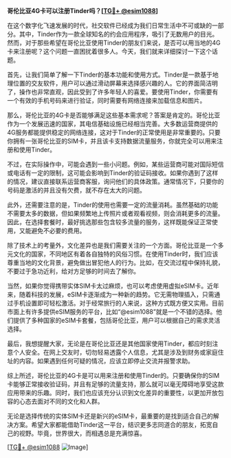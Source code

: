 **哥伦比亚4G卡可以注册Tinder吗？[[TG💪+ @esim1088](https://t.me/s/esim1088)]**

在这个数字化飞速发展的时代，社交软件已经成为我们日常生活中不可或缺的一部分。其中，Tinder作为一款全球知名的约会应用程序，吸引了无数用户的目光。然而，对于那些希望在哥伦比亚使用Tinder的朋友们来说，是否可以用当地的4G卡来注册呢？这个问题一直困扰着很多人。今天，我们就来详细探讨一下这个话题。

首先，让我们简单了解一下Tinder的基本功能和使用方式。Tinder是一款基于地理位置的交友软件，用户可以通过滑动屏幕来选择感兴趣的人。它的界面简洁明了，操作也非常直观，因此受到了许多年轻人的喜爱。要使用Tinder，你需要有一个有效的手机号码来进行验证，同时需要有网络连接来加载信息和图片。

那么，哥伦比亚的4G卡是否能够满足这些基本需求呢？答案是肯定的。哥伦比亚作为一个发展迅速的国家，其电信基础设施已经相当完善。大多数运营商提供的4G服务都能提供稳定的网络连接，这对于Tinder的正常使用是非常重要的。只要你拥有一张哥伦比亚的SIM卡，并且该卡支持数据流量服务，你就完全可以用来注册和使用Tinder。

不过，在实际操作中，可能会遇到一些小问题。例如，某些运营商可能对国际短信或电话有一定的限制，这可能会影响到Tinder的验证码接收。如果你遇到了这样的情况，建议直接联系运营商客服，询问他们的具体政策。通常情况下，只要你的号码是激活的并且没有欠费，就不存在太大的问题。

此外，还需要注意的是，Tinder的使用也需要一定的流量消耗。虽然基础的功能不需要太多的数据，但如果频繁地上传照片或者观看视频，则会消耗更多的流量。因此，在选择套餐时，最好挑选那些包含较多流量的服务，这样既能保证正常使用，又能避免不必要的费用。

除了技术上的考量外，文化差异也是我们需要关注的一个方面。哥伦比亚是一个多元文化的国家，不同地区有着各自独特的风俗习惯。在使用Tinder时，我们应该尊重当地的文化背景，避免做出冒犯他人的行为。比如，在交流过程中保持礼貌，不要过于急功近利，给对方足够的时间去了解你。

当然，如果你觉得携带实体SIM卡太过麻烦，也可以考虑使用虚拟eSIM卡。近年来，随着科技的发展，eSIM卡逐渐成为一种新的趋势。它无需物理插入，只需通过手机设置即可轻松激活。对于经常旅行的人来说，这种方式既方便又实用。目前市面上有许多提供eSIM服务的平台，比如“@esim1088”就是一个不错的选择。他们提供了多种国家的eSIM卡套餐，包括哥伦比亚，用户可以根据自己的需求灵活选择。

最后，我想提醒大家，无论是在哥伦比亚还是其他国家使用Tinder，都应时刻注意个人安全。在网上交友时，切勿轻易透露个人信息，尤其是涉及到财务或家庭住址的内容。如果遇到任何可疑的情况，应该立即停止交流并报警求助。

综上所述，哥伦比亚的4G卡是可以用来注册和使用Tinder的。只要确保你的SIM卡能够正常接收验证码，并且有足够的流量支持，那么就可以毫无障碍地享受这款应用带来的乐趣。同时，我们也应该充分认识到文化差异的重要性，以更加开放包容的心态去面对不同的文化和人群。

无论是选择传统的实体SIM卡还是新兴的eSIM卡，最重要的是找到适合自己的解决方案。希望大家都能借助Tinder这一平台，结识更多志同道合的朋友，拓宽自己的视野。毕竟，世界很大，而相遇总是充满惊喜。

[[TG💪+ @esim1088](https://t.me/s/esim1088) ![Image](https://i.postimg.cc/4NQfJmqS/Snipaste-2025-05-13-00-14-12.png)]